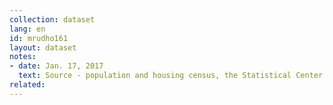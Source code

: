 ```yaml
---
collection: dataset
lang: en
id: mrudho161
layout: dataset
notes: 
- date: Jan. 17, 2017
  text: Source - population and housing census, the Statistical Center of Iran <br /> Units - millions
related:
---
```

